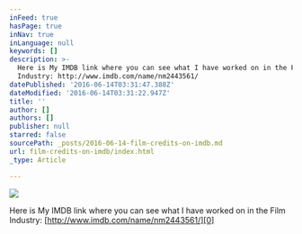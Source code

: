 ```yaml
---
inFeed: true
hasPage: true
inNav: true
inLanguage: null
keywords: []
description: >-
  Here is My IMDB link where you can see what I have worked on in the Film
  Industry: http://www.imdb.com/name/nm2443561/
datePublished: '2016-06-14T03:31:47.388Z'
dateModified: '2016-06-14T03:31:22.947Z'
title: ''
author: []
authors: []
publisher: null
starred: false
sourcePath: _posts/2016-06-14-film-credits-on-imdb.md
url: film-credits-on-imdb/index.html
_type: Article

---
```

![](https://the-grid-user-content.s3-us-west-2.amazonaws.com/9bd94b56-dde9-4130-8a91-6a90abe2717c.png)

Here is My IMDB link where you can see what I have worked on in the Film Industry: [http://www.imdb.com/name/nm2443561/][0]

[0]: http://www.imdb.com/name/nm2443561/